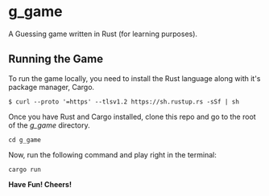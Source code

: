 # g_game
A Guessing game written in Rust (for learning purposes).

## Running the Game

To run the game locally, you need to install the Rust language along with it's package manager, Cargo.

` $ curl --proto '=https' --tlsv1.2 https://sh.rustup.rs -sSf | sh `

Once you have Rust and Cargo installed, clone this repo and go to the root of the *g_game* directory.

 ` cd g_game `

Now, run the following command and play right in the terminal:

` cargo run `

**Have Fun! Cheers!**
